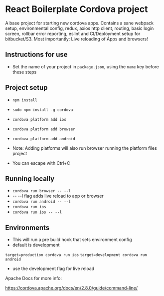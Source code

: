
# React Boilerplate Cordova project

A base project for starting new cordova apps. Contains a sane webpack setup, environmental config, redux, axios http client, routing, basic login screen, rollbar error reporting, eslint and CI/Deployment setup for bitbucket/S3. Most importantly: Live reloading of Apps and browsers!

## Instructions for use

* Set the name of your project in `package.json`, using the `name` key before these steps

## Project setup

* `npm install` 
* `sudo npm install -g cordova`
* `cordova platform add ios`
* `cordova platform add browser`
* `cordova platform add android`

* Note: Adding platforms will also run browser running the platform files project
* You can escape with Ctrl+C

## Running locally

* `cordova run browser -- --l`
* -- --l flag adds live reload to app or browser
* `cordova run android -- --l`
* `cordova run ios`
* `cordova run ios -- --l`

## Environments

* This will run a pre build hook that sets environment config
* default is development

 `target=production cordova run ios`
 `target=development cordova run android`

* use the development flag for live reload

Apache Docs for more info:

https://cordova.apache.org/docs/en/2.8.0/guide/command-line/



